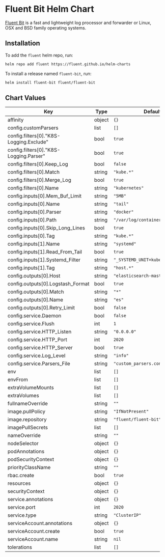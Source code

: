 # Fluent Bit Helm Chart

[Fluent Bit](https://fluentbit.io) is a fast and lightweight log processor and forwarder or Linux, OSX and BSD family operating systems.

## Installation

To add the `fluent` helm repo, run:

```sh
helm repo add fluent https://fluent.github.io/helm-charts
```

To install a release named `fluent-bit`, run:

```sh
helm install fluent-bit fluent/fluent-bit
```

## Chart Values

| Key | Type | Default | Description |
|-----|------|---------|-------------|
| affinity | object | `{}` |  |
| config.customParsers | list | `[]` |  |
| config.filters[0]."K8S-Logging.Exclude" | bool | `true` |  |
| config.filters[0]."K8S-Logging.Parser" | bool | `true` |  |
| config.filters[0].Keep_Log | bool | `false` |  |
| config.filters[0].Match | string | `"kube.*"` |  |
| config.filters[0].Merge_Log | bool | `true` |  |
| config.filters[0].Name | string | `"kubernetes"` |  |
| config.inputs[0].Mem_Buf_Limit | string | `"5MB"` |  |
| config.inputs[0].Name | string | `"tail"` |  |
| config.inputs[0].Parser | string | `"docker"` |  |
| config.inputs[0].Path | string | `"/var/log/containers/*.log"` |  |
| config.inputs[0].Skip_Long_Lines | bool | `true` |  |
| config.inputs[0].Tag | string | `"kube.*"` |  |
| config.inputs[1].Name | string | `"systemd"` |  |
| config.inputs[1].Read_From_Tail | bool | `true` |  |
| config.inputs[1].Systemd_Filter | string | `"_SYSTEMD_UNIT=kubelet.service"` |  |
| config.inputs[1].Tag | string | `"host.*"` |  |
| config.outputs[0].Host | string | `"elasticsearch-master"` |  |
| config.outputs[0].Logstash_Format | bool | `true` |  |
| config.outputs[0].Match | string | `"*"` |  |
| config.outputs[0].Name | string | `"es"` |  |
| config.outputs[0].Retry_Limit | bool | `false` |  |
| config.service.Daemon | bool | `false` |  |
| config.service.Flush | int | `1` |  |
| config.service.HTTP_Listen | string | `"0.0.0.0"` |  |
| config.service.HTTP_Port | int | `2020` |  |
| config.service.HTTP_Server | bool | `true` |  |
| config.service.Log_Level | string | `"info"` |  |
| config.service.Parsers_File | string | `"custom_parsers.conf"` |  |
| env | list | `[]` |  |
| envFrom | list | `[]` |  |
| extraVolumeMounts | list | `[]` |  |
| extraVolumes | list | `[]` |  |
| fullnameOverride | string | `""` |  |
| image.pullPolicy | string | `"IfNotPresent"` |  |
| image.repository | string | `"fluent/fluent-bit"` |  |
| imagePullSecrets | list | `[]` |  |
| nameOverride | string | `""` |  |
| nodeSelector | object | `{}` |  |
| podAnnotations | object | `{}` |  |
| podSecurityContext | object | `{}` |  |
| priorityClassName | string | `""` |  |
| rbac.create | bool | `true` |  |
| resources | object | `{}` |  |
| securityContext | object | `{}` |  |
| service.annotations | object | `{}` |  |
| service.port | int | `2020` |  |
| service.type | string | `"ClusterIP"` |  |
| serviceAccount.annotations | object | `{}` |  |
| serviceAccount.create | bool | `true` |  |
| serviceAccount.name | string | `nil` |  |
| tolerations | list | `[]` |  |
